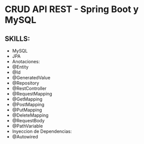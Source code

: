 #	CRUD API REST - Spring Boot y MySQL

##	SKILLS:
*	MySQL
*	JPA
*	Anotaciones:
*	@Entity
*	@Id
*	@GeneratedValue
*	@Repository
*	@RestController
*	@RequestMapping
*	@GetMapping
*	@PostMapping
*	@PutMapping
*	@DeleteMapping
*	@RequestBody
*	@PathVariable
*	Inyeccion de Dependencias:
*	@Autowired